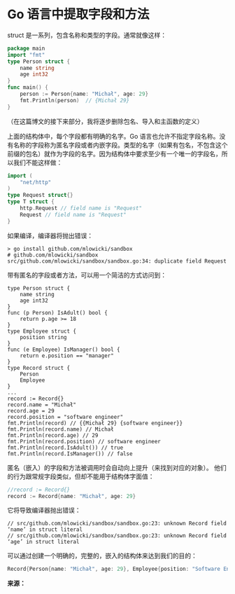 # Go 语言中提取字段和方法

struct 是一系列，包含名称和类型的字段。通常就像这样：

```go
package main
import "fmt"
type Person struct {
    name string
    age int32
}
func main() {
    person := Person{name: "Michał", age: 29}
    fmt.Println(person)  // {Michał 29}
}
```

（在这篇博文的接下来部分，我将逐步删除包名、导入和主函数的定义）

上面的结构体中，每个字段都有明确的名字。Go 语言也允许不指定字段名称。没有名称的字段称为匿名字段或者内嵌字段。类型的名字（如果有包名，不包含这个前缀的包名）就作为字段的名字。因为结构体中要求至少有一个唯一的字段名，所以我们不能这样做：

```go
import (
    "net/http"
)
type Request struct{}
type T struct {
    http.Request // field name is "Request"
    Request // field name is "Request"
}
```

如果编译，编译器将抛出错误：

```
> go install github.com/mlowicki/sandbox
# github.com/mlowicki/sandbox
src/github.com/mlowicki/sandbox/sandbox.go:34: duplicate field Request
```

带有匿名的字段或者方法，可以用一个简洁的方式访问到：

```
type Person struct {
    name string
    age int32
}
func (p Person) IsAdult() bool {
    return p.age >= 18
}
type Employee struct {
    position string
}
func (e Employee) IsManager() bool {
    return e.position == "manager"
}
type Record struct {
    Person
    Employee
}
...
record := Record{}
record.name = "Michał"
record.age = 29
record.position = "software engineer"
fmt.Println(record) // {{Michał 29} {software engineer}}
fmt.Println(record.name) // Michał
fmt.Println(record.age) // 29
fmt.Println(record.position) // software engineer
fmt.Println(record.IsAdult()) // true
fmt.Println(record.IsManager()) // false
```

匿名（嵌入）的字段和方法被调用时会自动向上提升（来找到对应的对象）。
他们的行为跟常规字段类似，但却不能用于结构体字面值：

```go
//record := Record{}
record := Record{name: "Michał", age: 29}
```

它将导致编译器抛出错误：

```
// src/github.com/mlowicki/sandbox/sandbox.go:23: unknown Record field ‘name’ in struct literal
// src/github.com/mlowicki/sandbox/sandbox.go:23: unknown Record field ‘age’ in struct literal
```

可以通过创建一个明确的，完整的，嵌入的结构体来达到我们的目的：

```go
Record{Person{name: "Michał", age: 29}, Employee{position: "Software Engineer"}}
```

**来源：**

[](https://golang.org/ref/spec#Struct_types)


